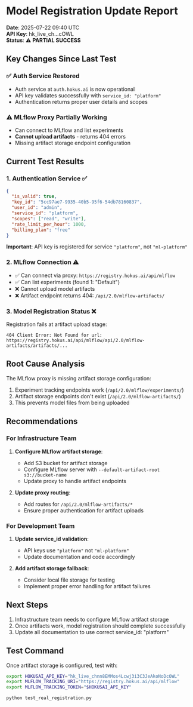 # Model Registration Update Report

**Date**: 2025-07-22 09:40 UTC  
**API Key**: hk_live_ch...cOWL  
**Status**: ⚠️ **PARTIAL SUCCESS**

## Key Changes Since Last Test

### ✅ Auth Service Restored
- Auth service at `auth.hokus.ai` is now operational
- API key validates successfully with `service_id: "platform"`
- Authentication returns proper user details and scopes

### ⚠️ MLflow Proxy Partially Working
- Can connect to MLflow and list experiments
- **Cannot upload artifacts** - returns 404 errors
- Missing artifact storage endpoint configuration

## Current Test Results

### 1. Authentication Service ✅
```json
{
  "is_valid": true,
  "key_id": "5cc97ae7-9935-40b5-95f6-54db78160837",
  "user_id": "admin",
  "service_id": "platform",
  "scopes": ["read", "write"],
  "rate_limit_per_hour": 1000,
  "billing_plan": "free"
}
```

**Important**: API key is registered for service `"platform"`, not `"ml-platform"`

### 2. MLflow Connection ⚠️
- ✅ Can connect via proxy: `https://registry.hokus.ai/api/mlflow`
- ✅ Can list experiments (found 1: "Default")
- ❌ Cannot upload model artifacts
- ❌ Artifact endpoint returns 404: `/api/2.0/mlflow-artifacts/`

### 3. Model Registration Status ❌
Registration fails at artifact upload stage:
```
404 Client Error: Not Found for url: 
https://registry.hokus.ai/api/mlflow/api/2.0/mlflow-artifacts/artifacts/...
```

## Root Cause Analysis

The MLflow proxy is missing artifact storage configuration:
1. Experiment tracking endpoints work (`/api/2.0/mlflow/experiments/`)
2. Artifact storage endpoints don't exist (`/api/2.0/mlflow-artifacts/`)
3. This prevents model files from being uploaded

## Recommendations

### For Infrastructure Team
1. **Configure MLflow artifact storage**:
   - Add S3 bucket for artifact storage
   - Configure MLflow server with `--default-artifact-root s3://bucket-name`
   - Update proxy to handle artifact endpoints

2. **Update proxy routing**:
   - Add routes for `/api/2.0/mlflow-artifacts/*`
   - Ensure proper authentication for artifact uploads

### For Development Team
1. **Update service_id validation**:
   - API keys use `"platform"` not `"ml-platform"`
   - Update documentation and code accordingly

2. **Add artifact storage fallback**:
   - Consider local file storage for testing
   - Implement proper error handling for artifact failures

## Next Steps

1. Infrastructure team needs to configure MLflow artifact storage
2. Once artifacts work, model registration should complete successfully
3. Update all documentation to use correct service_id: "platform"

## Test Command

Once artifact storage is configured, test with:
```bash
export HOKUSAI_API_KEY="hk_live_chnn8EMMos4Lcwj3i3C3JeAkoNoDcOWL"
export MLFLOW_TRACKING_URI="https://registry.hokus.ai/api/mlflow"
export MLFLOW_TRACKING_TOKEN="$HOKUSAI_API_KEY"

python test_real_registration.py
```